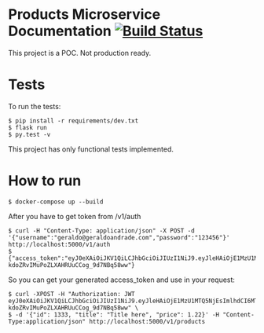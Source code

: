 # Products Microservice Documentation [![Build Status](https://travis-ci.org/geraldoandradee/products-microservice.svg?branch=master)](https://travis-ci.org/geraldoandradee/products-microservice)

This project is a POC. Not production ready.


# Tests
    
To run the tests:
    
    $ pip install -r requirements/dev.txt
    $ flask run
    $ py.test -v

This project has only functional tests implemented.


# How to run

    $ docker-compose up --build
    
After you have to get token from /v1/auth

    $ curl -H "Content-Type: application/json" -X POST -d '{"username":"geraldo@geraldoandrade.com","password":"123456"}' http://localhost:5000/v1/auth
    $ {"access_token":"eyJ0eXAiOiJKV1QiLCJhbGciOiJIUzI1NiJ9.eyJleHAiOjE1MzU1MTQ5NjEsImlhdCI6MTUzNTUxNDY2MSwibmJmIjoxNTM1NTE0NjYxLCJpZGVudGl0eSI6ImdlcmFsZG9AZ2VyYWxkb2FuZHJhZGUuY29tIn0.F2bepYWo-kdoZRvIMuPoZLXAHRUuCCog_9d7NBq58ww"}

So you can get your generated access_token and use in your request:

    $ curl -XPOST -H "Authorization: JWT eyJ0eXAiOiJKV1QiLCJhbGciOiJIUzI1NiJ9.eyJleHAiOjE1MzU1MTQ5NjEsImlhdCI6MTUzNTUxNDY2MSwibmJmIjoxNTM1NTE0NjYxLCJpZGVudGl0eSI6ImdlcmFsZG9AZ2VyYWxkb2FuZHJhZGUuY29tIn0.F2bepYWo-kdoZRvIMuPoZLXAHRUuCCog_9d7NBq58ww" \
    $ -d '{"id": 1333, "title": "Title here", "price": 1.22}' -H "Content-Type:application/json" http://localhost:5000/v1/products